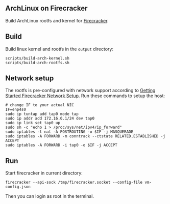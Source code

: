 ## ArchLinux on Firecracker

Build ArchLinux rootfs and kernel for [Firecracker](https://github.com/firecracker-microvm/firecracker).

## Build

Build linux kernel and rootfs in the `output` directory:

```shell
scripts/build-arch-kernel.sh
scripts/build-arch-rootfs.sh
```

## Network setup

The rootfs is pre-configured with network support according to [Getting Started Firecracker Network Setup](https://github.com/firecracker-microvm/firecracker/blob/master/docs/network-setup.md#on-the-host). Run these commands to setup the host:

```shell
# change IF to your actual NIC
IF=enp4s0
sudo ip tuntap add tap0 mode tap
sudo ip addr add 172.16.0.1/24 dev tap0
sudo ip link set tap0 up
sudo sh -c "echo 1 > /proc/sys/net/ipv4/ip_forward"
sudo iptables -t nat -A POSTROUTING -o $IF -j MASQUERADE
sudo iptables -A FORWARD -m conntrack --ctstate RELATED,ESTABLISHED -j ACCEPT
sudo iptables -A FORWARD -i tap0 -o $IF -j ACCEPT
```

## Run

Start firecracker in current directory:

```shell
firecracker --api-sock /tmp/firecracker.socket --config-file vm-config.json
```

Then you can login as root in the terminal.
